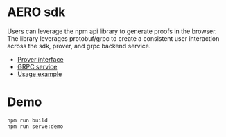 # AERO sdk
Users can leverage the npm api library to generate proofs in the browser. The library leverages protobuf/grpc to create
a consistent user interaction across the sdk, prover, and grpc backend service.

* [Prover interface](https://github.com/starkoracles/starknet-miden-verifier/blob/proto-api/sdk-api/src/sdk.ts)
* [GRPC service](https://github.com/starkoracles/starknet-miden-verifier/blob/proto-api/sdk-api/proto/service.proto)
* [Usage example](https://github.com/starkoracles/starknet-miden-verifier/blob/proto-api/sdk-api/src/demo/index.ts#L21)

# Demo
```
npm run build
npm run serve:demo
```